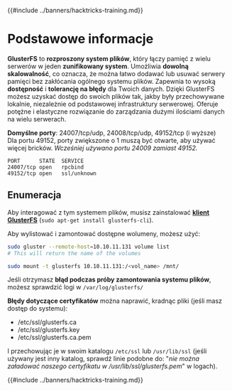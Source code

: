 {{#include ../banners/hacktricks-training.md}}

# Podstawowe informacje

**GlusterFS** to **rozproszony system plików**, który łączy pamięć z wielu serwerów w jeden **zunifikowany system**. Umożliwia **dowolną skalowalność**, co oznacza, że można łatwo dodawać lub usuwać serwery pamięci bez zakłócania ogólnego systemu plików. Zapewnia to wysoką **dostępność** i **tolerancję na błędy** dla Twoich danych. Dzięki GlusterFS możesz uzyskać dostęp do swoich plików tak, jakby były przechowywane lokalnie, niezależnie od podstawowej infrastruktury serwerowej. Oferuje potężne i elastyczne rozwiązanie do zarządzania dużymi ilościami danych na wielu serwerach.

**Domyślne porty**: 24007/tcp/udp, 24008/tcp/udp, 49152/tcp (i wyższe)\
Dla portu 49152, porty zwiększone o 1 muszą być otwarte, aby używać więcej bricków. _Wcześniej używano portu 24009 zamiast 49152._
```
PORT      STATE  SERVICE
24007/tcp open   rpcbind
49152/tcp open   ssl/unknown
```
## Enumeracja

Aby interagować z tym systemem plików, musisz zainstalować [**klient GlusterFS**](https://download.gluster.org/pub/gluster/glusterfs/LATEST/) (`sudo apt-get install glusterfs-cli`).

Aby wylistować i zamontować dostępne wolumeny, możesz użyć:
```bash
sudo gluster --remote-host=10.10.11.131 volume list
# This will return the name of the volumes

sudo mount -t glusterfs 10.10.11.131:/<vol_name> /mnt/
```
Jeśli otrzymasz **błąd podczas próby zamontowania systemu plików**, możesz sprawdzić logi w `/var/log/glusterfs/`

**Błędy dotyczące certyfikatów** można naprawić, kradnąc pliki (jeśli masz dostęp do systemu):

- /etc/ssl/glusterfs.ca
- /etc/ssl/glusterfs.key
- /etc/ssl/glusterfs.ca.pem

I przechowując je w swoim katalogu `/etc/ssl` lub `/usr/lib/ssl` (jeśli używany jest inny katalog, sprawdź linie podobne do: "_nie można załadować naszego certyfikatu w /usr/lib/ssl/glusterfs.pem_" w logach).

{{#include ../banners/hacktricks-training.md}}
